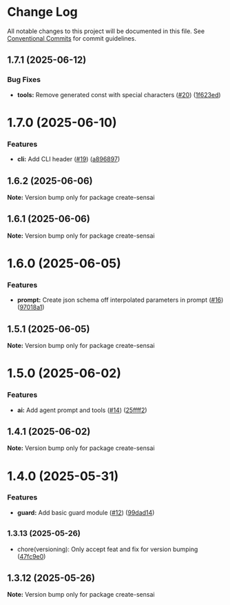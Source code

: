 # Change Log

All notable changes to this project will be documented in this file.
See [Conventional Commits](https://conventionalcommits.org) for commit guidelines.

## 1.7.1 (2025-06-12)

### Bug Fixes

- **tools:** Remove generated const with special characters ([#20](https://github.com/sensaihq/sensai/issues/20)) ([1f623ed](https://github.com/sensaihq/sensai/commit/1f623edd36ff89c720f1991c630ea8a1f909f350))

# 1.7.0 (2025-06-10)

### Features

- **cli:** Add CLI header ([#19](https://github.com/sensaihq/sensai/issues/19)) ([a896897](https://github.com/sensaihq/sensai/commit/a8968971d78ef76be2b24ea1ea43c26c181a1027))

## 1.6.2 (2025-06-06)

**Note:** Version bump only for package create-sensai

## 1.6.1 (2025-06-06)

**Note:** Version bump only for package create-sensai

# 1.6.0 (2025-06-05)

### Features

- **prompt:** Create json schema off interpolated parameters in prompt ([#16](https://github.com/sensaihq/sensai/issues/16)) ([97018a1](https://github.com/sensaihq/sensai/commit/97018a1b9d38cf448f127855dbbdd1888b1ad8ee))

## 1.5.1 (2025-06-05)

**Note:** Version bump only for package create-sensai

# 1.5.0 (2025-06-02)

### Features

- **ai:** Add agent prompt and tools ([#14](https://github.com/sensaihq/sensai/issues/14)) ([25ffff2](https://github.com/sensaihq/sensai/commit/25ffff20fa29a82ab68d26118c86c39f1d8ff492))

## 1.4.1 (2025-06-02)

**Note:** Version bump only for package create-sensai

# 1.4.0 (2025-05-31)

### Features

- **guard:** Add basic guard module ([#12](https://github.com/sensaihq/sensai/issues/12)) ([99dad14](https://github.com/sensaihq/sensai/commit/99dad14a5242497be36c73e185e47a304c5ab2f5))

## <small>1.3.13 (2025-05-26)</small>

- chore(versioning): Only accept feat and fix for version bumping ([47fc9e0](https://github.com/sensaihq/sensai/commit/47fc9e0))

## 1.3.12 (2025-05-26)

**Note:** Version bump only for package create-sensai
